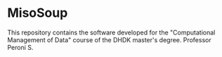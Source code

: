 # MisoSoup
This repository contains the software developed for the "Computational Management of Data" course of the DHDK master's degree. Professor Peroni S.
